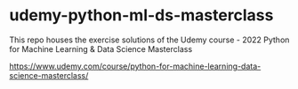 # udemy-python-ml-ds-masterclass
This repo houses the exercise solutions of the Udemy course - 2022 Python for Machine Learning & Data Science Masterclass

https://www.udemy.com/course/python-for-machine-learning-data-science-masterclass/
